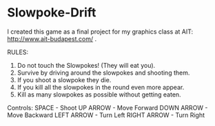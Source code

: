 # Slowpoke-Drift

I created this game as a final project for my graphics class at AIT: http://www.ait-budapest.com/ .

RULES:
1. Do not touch the Slowpokes! (They will eat you).
2. Survive by driving around the slowpokes and shooting them.
3. If you shoot a slowpoke they die.
4. If you kill all the slowpokes in the round even more appear.
5. Kill as many slowpokes as possible without getting eaten.

Controls:
SPACE - Shoot 
UP ARROW - Move Forward
DOWN ARROW - Move Backward
LEFT ARROW - Turn Left
RIGHT ARROW - Turn Right
